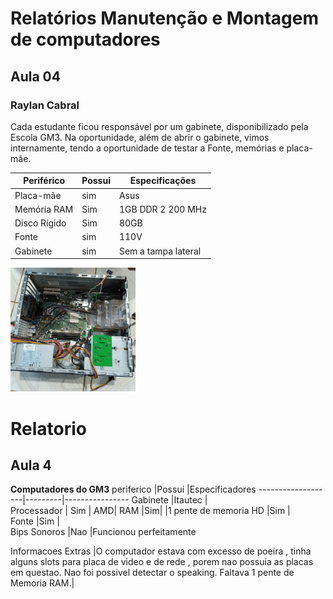 # Relatórios Manutenção e Montagem de computadores 
## Aula 04 
### Raylan Cabral 
Cada estudante ficou responsável por um gabinete, disponibilizado pela Escola GM3. Na oportunidade, além de abrir o gabinete, vimos internamente, tendo a oportunidade de testar a Fonte, memórias e placa-mãe. 

Periférico         | Possui  | Especificações
-------------------| ------- | -------------
Placa-mãe          | sim     | Asus
Memória RAM        | Sim     | 1GB DDR 2 200 MHz
Disco Rígido       | Sim     | 80GB
Fonte              | sim     | 110V
Gabinete           | sim     | Sem a tampa lateral

<img src="gabinete.jpeg" alt="gabinete" width="200"/>

# Relatorio
## Aula 4
**Computadores do GM3**
 periferico        |Possui   |Especificadores
-------------------|---------|----------------
Gabinete           |Itautec  |	
Processador        | Sim     |    AMD|
RAM                |Sim|     |1 pente de memoria
HD                 |Sim      |	
Fonte              |Sim      |	
Bips Sonoros       |Nao      |Funcionou perfeitamente


Informacoes Extras |O computador estava com excesso de poeira , tinha alguns slots para placa de video e de rede , porem nao possuia as placas em questao. Nao foi possivel detectar o speaking. Faltava 1 pente de Memoria RAM.|
